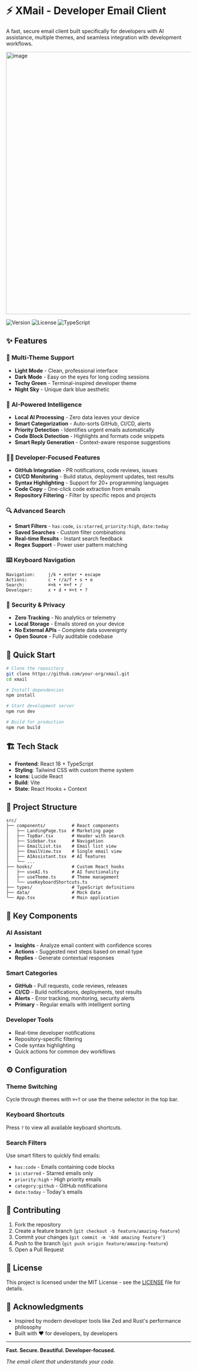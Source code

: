 # ⚡ XMail - Developer Email Client

A fast, secure email client built specifically for developers with AI assistance, multiple themes, and seamless integration with development workflows.

<img width="1636" height="714" alt="image" src="https://github.com/user-attachments/assets/3f4b27d0-cb22-4d84-a6c2-f4e9dafb45b9" />

![Version](https://img.shields.io/badge/version-2.0-orange)
![License](https://img.shields.io/badge/license-MIT-blue)
![TypeScript](https://img.shields.io/badge/TypeScript-100%25-blue)

## ✨ Features

### 🎨 **Multi-Theme Support**
- **Light Mode** - Clean, professional interface
- **Dark Mode** - Easy on the eyes for long coding sessions  
- **Techy Green** - Terminal-inspired developer theme
- **Night Sky** - Unique dark blue aesthetic

### 🤖 **AI-Powered Intelligence**
- **Local AI Processing** - Zero data leaves your device
- **Smart Categorization** - Auto-sorts GitHub, CI/CD, alerts
- **Priority Detection** - Identifies urgent emails automatically
- **Code Block Detection** - Highlights and formats code snippets
- **Smart Reply Generation** - Context-aware response suggestions

### 👨‍💻 **Developer-Focused Features**
- **GitHub Integration** - PR notifications, code reviews, issues
- **CI/CD Monitoring** - Build status, deployment updates, test results
- **Syntax Highlighting** - Support for 20+ programming languages
- **Code Copy** - One-click code extraction from emails
- **Repository Filtering** - Filter by specific repos and projects

### 🔍 **Advanced Search**
- **Smart Filters** - `has:code`, `is:starred`, `priority:high`, `date:today`
- **Saved Searches** - Custom filter combinations
- **Real-time Results** - Instant search feedback
- **Regex Support** - Power user pattern matching

### ⌨️ **Keyboard Navigation**
```
Navigation:     j/k • enter • escape
Actions:        c • r/a/f • s • e
Search:         ⌘+k • ⌘+f • /
Developer:      x • d • ⌘+t • ?
```

### 🔐 **Security & Privacy**
- **Zero Tracking** - No analytics or telemetry
- **Local Storage** - Emails stored on your device
- **No External APIs** - Complete data sovereignty
- **Open Source** - Fully auditable codebase

## 🚀 Quick Start

```bash
# Clone the repository
git clone https://github.com/your-org/xmail.git
cd xmail

# Install dependencies
npm install

# Start development server
npm run dev

# Build for production
npm run build
```

## 🏗️ Tech Stack

- **Frontend**: React 18 + TypeScript
- **Styling**: Tailwind CSS with custom theme system
- **Icons**: Lucide React
- **Build**: Vite
- **State**: React Hooks + Context

## 📁 Project Structure

```
src/
├── components/          # React components
│   ├── LandingPage.tsx  # Marketing page
│   ├── TopBar.tsx       # Header with search
│   ├── Sidebar.tsx      # Navigation
│   ├── EmailList.tsx    # Email list view
│   ├── EmailView.tsx    # Single email view
│   ├── AIAssistant.tsx  # AI features
│   └── ...
├── hooks/               # Custom React hooks
│   ├── useAI.ts         # AI functionality
│   ├── useTheme.ts      # Theme management
│   └── useKeyboardShortcuts.ts
├── types/               # TypeScript definitions
├── data/                # Mock data
└── App.tsx              # Main application
```

## 🎯 Key Components

### AI Assistant
- **Insights** - Analyze email content with confidence scores
- **Actions** - Suggested next steps based on email type
- **Replies** - Generate contextual responses

### Smart Categories
- **GitHub** - Pull requests, code reviews, releases
- **CI/CD** - Build notifications, deployments, test results
- **Alerts** - Error tracking, monitoring, security alerts
- **Primary** - Regular emails with intelligent sorting

### Developer Tools
- Real-time developer notifications
- Repository-specific filtering
- Code syntax highlighting
- Quick actions for common dev workflows

## ⚙️ Configuration

### Theme Switching
Cycle through themes with `⌘+T` or use the theme selector in the top bar.

### Keyboard Shortcuts
Press `?` to view all available keyboard shortcuts.

### Search Filters
Use smart filters to quickly find emails:
- `has:code` - Emails containing code blocks
- `is:starred` - Starred emails only  
- `priority:high` - High priority emails
- `category:github` - GitHub notifications
- `date:today` - Today's emails

## 🤝 Contributing

1. Fork the repository
2. Create a feature branch (`git checkout -b feature/amazing-feature`)
3. Commit your changes (`git commit -m 'Add amazing feature'`)
4. Push to the branch (`git push origin feature/amazing-feature`)
5. Open a Pull Request

## 📄 License

This project is licensed under the MIT License - see the [LICENSE](LICENSE) file for details.

## 🙏 Acknowledgments

- Inspired by modern developer tools like Zed and Rust's performance philosophy
- Built with ❤️ for developers, by developers

---

**Fast. Secure. Beautiful. Developer-focused.**

*The email client that understands your code.*
